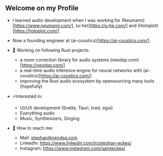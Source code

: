 ## Welcome on my Profile

- I learned audio development when I was working for (Neumann)[https://www.neumann.com/], (u-he)[https://u-he.com/] and (Holoplot)[https://holoplot.com/].
- Now a founding engineer at (ai-coustics)[https://ai-coustics.com/].

- 🦀 Working on following Rust projects:
  - a room correction library for audio systems (neodsp.com)[https://neodsp.com/]
  - a real-time audio inference engine for neural networks with (ai-coustics)[https://ai-coustics.com/]
  - improving the Rust audio ecosystem by opensourcing many tools (hopefully)

- ⚡Interested in:
  - UI/UX development (Svelte, Tauri, Iced, egui)
  - Everything audio
  - Music, Synthesizers, Singing

- 📧 How to reach me:
  - Mail: stephan@neodsp.com
  - LinkedIn: https://www.linkedin.com/in/stephan-eckes/
  - Instagram: https://www.instagram.com/sainteckes/
